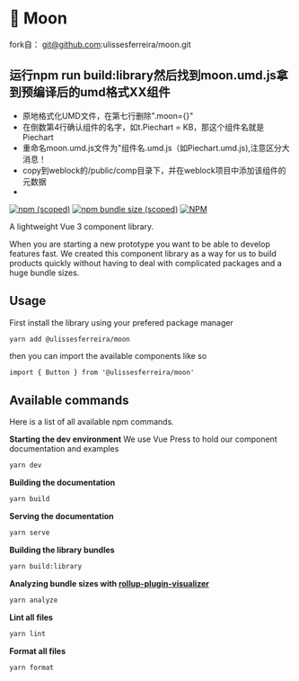 # 🌙 Moon

fork自： git@github.com:ulissesferreira/moon.git

## 运行npm run build:library然后找到moon.umd.js拿到预编译后的umd格式XX组件

- 原地格式化UMD文件，在第七行删除".moon={}"
- 在倒数第4行确认组件的名字，如t.Piechart = KB，那这个组件名就是Piechart
- 重命名moon.umd.js文件为"组件名.umd.js（如Piechart.umd.js),注意区分大消息！
- copy到weblock的/public/comp目录下，并在weblock项目中添加该组件的元数据
- 

[![npm (scoped)](https://img.shields.io/npm/v/@ulissesferreira/moon)](https://www.npmjs.com/package/@ulissesferreira/moon)
[![npm bundle size (scoped)](https://img.shields.io/bundlephobia/minzip/@ulissesferreira/moon)](https://bundlephobia.com/result?p=@ulissesferreira/moon@latest)
[![NPM](https://img.shields.io/npm/l/@ulissesferreira/moon)](https://github.com/ulissesferreira/moon/blob/main/LICENSE)

A lightweight Vue 3 component library.

When you are starting a new prototype you want to be able to develop features fast. We created this component library as a way for us to build products quickly without having to deal with complicated packages and a huge bundle sizes.

## Usage

First install the library using your prefered package manager

```bash
yarn add @ulissesferreira/moon
```

then you can import the available components like so

```vue
import { Button } from '@ulissesferreira/moon'
```

## Available commands

Here is a list of all available npm commands.

**Starting the dev environment**
We use Vue Press to hold our component documentation and examples

```bash
yarn dev
```

**Building the documentation**

```bash
yarn build
```

**Serving the documentation**

```bash
yarn serve
```

**Building the library bundles**

```bash
yarn build:library
```

**Analyzing bundle sizes with [rollup-plugin-visualizer](https://github.com/btd/rollup-plugin-visualizer)**

```bash
yarn analyze
```

**Lint all files**

```bash
yarn lint
```

**Format all files**
```bash
yarn format
```
